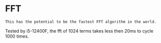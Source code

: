 # FFT

```
This has the potential to be the fastest FFT algorithm in the world.
```
Tested by i5-12400F, the fft of 1024 terms takes less then 20ms to cycle 1000 times.
```